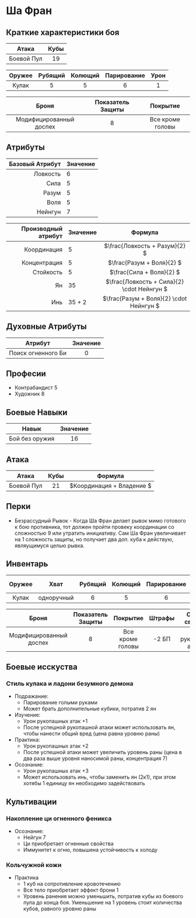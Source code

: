 # Ша Фран

## Краткие характеристики боя

| Атака      | Кубы |
|:----------:|:----:|
| Боевой Пул | 19   | 

| Оружее               | Рубящий | Колющий | Парирование | Урон  |
|:--------------------:|:-------:|:-------:|:-----------:|:-----:|
| Кулак                | 5       | 5       | 6           | 1     |

| Броня                   | Показатель Защиты | Покрытие         |
|:-----------------------:|:-----------------:|:----------------:|
| Модифицированный доспех | 8                 | Все кроме головы |

## Атрибуты

| Базовый Атрибут  | Значение |
|-----------------:|:---------|
| Ловкость         |    6     |
| Сила             |    5     |
| Разум            |    5     |
| Воля             |    5     |
| Нейнгун          |    7     |

| Производный атрибут | Значение | Формула                                     |
|--------------------:|:---------|:-------------------------------------------:|
| Координация         | 5        | $\frac{Ловкость + Разум}{2}               $ |
| Концентрация        | 5        | $\frac{Разум + Воля}{2}                   $ |
| Стойкость           | 5        | $\frac{Сила + Воля}{2}                    $ |
| Ян                  | 35       | $\frac{Ловкость + Сила}{2} \cdot Нейнгун  $ |
| Инь                 | 35 + 2   | $\frac{Разум + Воля}{2} \cdot Нейнгун     $ |

## Духовные Атрибуты

| Атрибут            | Значение |
|:------------------:|:--------:|
| Поиск огненного Би |   0      |

## Професии

+ Контрабандист 5
+ Художник 8

## Боевые Навыки

| Навык                  | Значение |
|:----------------------:|:--------:|
| Бой без оружия         | 16       |

## Атака

| Атака      | Кубы | Формула                    |
|:----------:|:----:|:--------------------------:|
| Боевой Пул | 21   | $Координация + Владение $ |

## Перки

+ Безрассудный Рывок - Когда Ша Фран делает рывок мимо готового к бою противника, тот должен пройти провеку координации со сложностью 9 или утратить инициативу. Сам Ша Фран увеличивает на 1 сложность защиты, но получает два доп. куба к действую, являущимуся целью рывка.

## Инвентарь

| Оружее               | Хват              | Рубящий | Колющий | Парирование | Урон  | Особые Свойства              |
|:--------------------:|:-----------------:|:-------:|:-------:|:-----------:|:-----:|:----------------------------:|
| Кулак                | одноручный        | 6       | 5       | 6           | -3    |                              |

| Броня                   | Показатель Защиты | Покрытие         | Штрафы | Особые свойства             |
|:-----------------------:|:-----------------:|:----------------:|:------:|:---------------------------:|
| Модифицированный доспех | 8                 | Все кроме головы | -2 БП  | Урон рукопашных атак $+1$   |

## Боевые исскуства

### Стиль кулака и ладони безумного демона

+ Подражание:
  + Парирование голыми руками
  + Может брать дополнительные кубики, потратив 2 ян
+ Изучение:
  + Урон рукопашных атак +1
  + После успешной рукопашной атаки может использовать ян, чтобы нанести общий вред (цена равна уровню раны)
+ Практика:
  + Урон рукопашных атак +2
  + После успешной атаки может увеличить уровень раны (цена в два раза выше уровня наносимой раны, концентрация 7)
+ Осознание:
  + Урон рукопашных атак +3
  + Может использовать инь, чтобы заменить ян (2к1), при этом хотябы 1 единицу ян необходимо задействовать
 
## Культивации

### Накопление ци огненного феникса

+ Осознание:
  + Нейгун $7$
  + Ци приобретает огненные свойства
  + Иммунитет к огню, повышена устойчивость к холоду

### Кольчужной кожи

+ Практика
  + 1 куб на сопротивление кровотечению
  + Все тело приобретает эффект брони 1
  + Уровень ранения можно уменьшить, потратив кубы из боевого пула до конца боя. Уменьшение на 1 уровень стоит количества кубов, равного уровню раны

